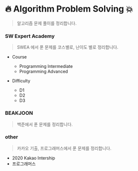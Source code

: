 # :fire: Algorithm Problem Solving :boom:

>  알고리즘 문제 풀이를 정리합니다.



### SW Expert Academy

> SWEA 에서 푼 문제를 코스별로, 난이도 별로 정리합니다.

- Course 
  - Programming Intermediate
  - Programming Advanced

- Difficulty
  - D1
  - D2
  - D3



### BEAKJOON

> 백준에서 푼 문제를 정리합니다.



### other

> 카카오 기출, 프로그래머스에서 푼 문제를 정리합니다.

- 2020 Kakao Intership
- 프로그래머스
